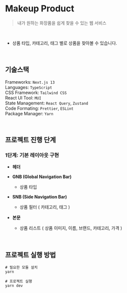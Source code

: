 # Makeup Product

> 내가 원하는 화장품을 쉽게 찾을 수 있는 웹 서비스

<br>

- 상품 타입, 카테고리, 태그 별로 상품을 찾아볼 수 있습니다.

<br>

## 기술스택

Frameworks: `Next.js 13` \
Languages: `TypeScript` \
CSS Framework: `Tailwind CSS` \
React UI Tool: `MUI` \
State Management: `React Query`, `Zustand` \
Code Formating: `Prettier`, `ESLint` \
Package Manager: `Yarn`

<br>

## 프로젝트 진행 단계

### 1단계: 기본 레이아웃 구현

- **헤더**

- **GNB (Global Navigation Bar)**

  - 상품 타입

- **SNB (Side Navigation Bar)**

  - 상품 필터 ( 카테고리, 태그 )

- **본문**
  - 상품 리스트 ( 상품 이미지, 이름, 브랜드, 카테고리, 가격 )

<br>

## 프로젝트 실행 방법

```shell
# 필요한 모듈 설치
yarn

# 프로젝트 실행
yarn dev
```

